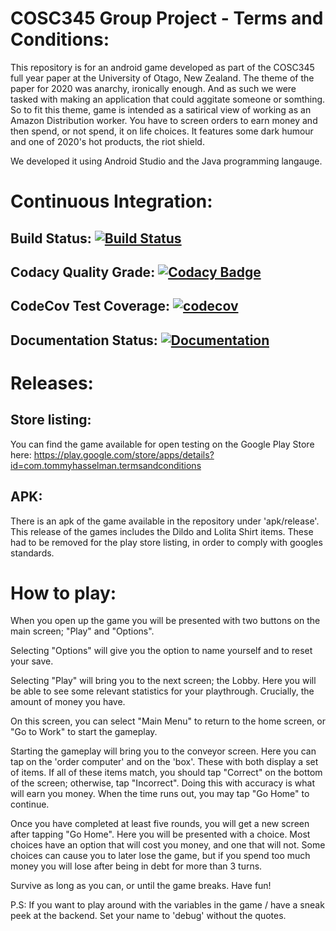 # COSC345 Group Project - Terms and Conditions:
This repository is for an android game developed as part of the COSC345 full year paper at the University of Otago, New Zealand. The theme of the paper for 2020 was anarchy, ironically enough. And as such we were tasked with making an application that could aggitate someone or somthing. So to fit this theme, game is intended as a satirical view of working as an Amazon Distribution worker. You have to screen orders to earn money and then spend, or not spend, it on life choices. It features some dark humour and one of 2020's hot products, the riot shield.

We developed it using Android Studio and the Java programming langauge.

# Continuous Integration:

## Build Status: [![Build Status](https://travis-ci.org/RedSoutherly/tac.svg?branch=master)](https://travis-ci.org/RedSoutherly/tac)

## Codacy Quality Grade: [![Codacy Badge](https://api.codacy.com/project/badge/Grade/33aa73ec0a97462e9209fe6ef4c94abf)](https://app.codacy.com/manual/RedSoutherly/tac?utm_source=github.com&utm_medium=referral&utm_content=RedSoutherly/tac&utm_campaign=Badge_Grade_Dashboard)

## CodeCov Test Coverage: [![codecov](https://codecov.io/gh/RedSoutherly/tac/branch/master/graph/badge.svg)](https://codecov.io/gh/RedSoutherly/tac)

## Documentation Status: [![Documentation](https://codedocs.xyz/RedSoutherly/tac.svg)](https://codedocs.xyz/RedSoutherly/tac/annotated.html)

# Releases:

## Store listing:
You can find the game available for open testing on the Google Play Store here: https://play.google.com/store/apps/details?id=com.tommyhasselman.termsandconditions

## APK:
There is an apk of the game available in the repository under 'apk/release'. This release of the games includes the Dildo and Lolita Shirt items. These had to be removed for the play store listing, in order to comply with googles standards.

# How to play:
When you open up the game you will be presented with two buttons on the main screen; "Play" and "Options".

Selecting "Options" will give you the option to name yourself and to reset your save.

Selecting "Play" will bring you to the next screen; the Lobby. Here you will be able to see some relevant statistics for your playthrough. Crucially, the amount of money you have.

On this screen, you can select "Main Menu" to return to the home screen, or "Go to Work" to start the gameplay.

Starting the gameplay will bring you to the conveyor screen. Here you can tap on the 'order computer' and on the 'box'. These with both display a set of items. If all of these items match, you should tap "Correct" on the bottom of the screen; otherwise, tap "Incorrect". Doing this with accuracy is what will earn you money. When the time runs out, you may tap "Go Home" to continue.

Once you have completed at least five rounds, you will get a new screen after tapping "Go Home". Here you will be presented with a choice. Most choices have an option that will cost you money, and one that will not. Some choices can cause you to later lose the game, but if you spend too much money you will lose after being in debt for more than 3 turns.

Survive as long as you can, or until the game breaks. Have fun!

P.S: If you want to play around with the variables in the game / have a sneak peek at the backend. Set your name to 'debug' without the quotes.


